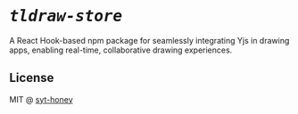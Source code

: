 <h1><em><samp>tldraw-store</samp></em></h1>

A React Hook-based npm package for seamlessly integrating Yjs in drawing apps, enabling real-time, collaborative drawing experiences.

## License

MIT @ [syt-honey](https://github.com/syt-honey)